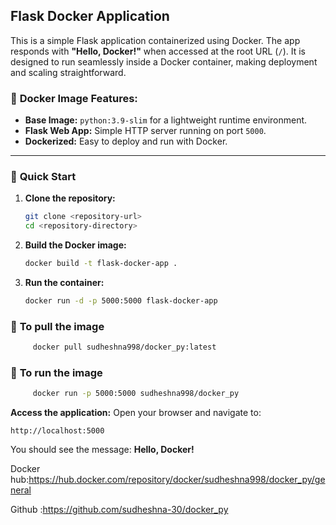 ## Flask Docker Application

This is a simple Flask application containerized using Docker. The app responds with **"Hello, Docker!"** when accessed at the root URL (`/`). It is designed to run seamlessly inside a Docker container, making deployment and scaling straightforward.

### 🐳 **Docker Image Features:**

* **Base Image:** `python:3.9-slim` for a lightweight runtime environment.
* **Flask Web App:** Simple HTTP server running on port `5000`.
* **Dockerized:** Easy to deploy and run with Docker.

---

### 🚀 **Quick Start**

1. **Clone the repository:**

   ```bash
   git clone <repository-url>
   cd <repository-directory>
   ```

2. **Build the Docker image:**

   ```bash
   docker build -t flask-docker-app .
   ```

3. **Run the container:**

   ```bash
   docker run -d -p 5000:5000 flask-docker-app
   ```

### 🔧 **To pull the image**
 
   ```bash
        docker pull sudheshna998/docker_py:latest
   ```


### 📌 **To run the image**

   ```bash
        docker run -p 5000:5000 sudheshna998/docker_py
   ```


**Access the application:**
   Open your browser and navigate to:

   ```
   http://localhost:5000
   ```

   You should see the message: **Hello, Docker!**





Docker hub:https://hub.docker.com/repository/docker/sudheshna998/docker_py/general



Github :https://github.com/sudheshna-30/docker_py 
